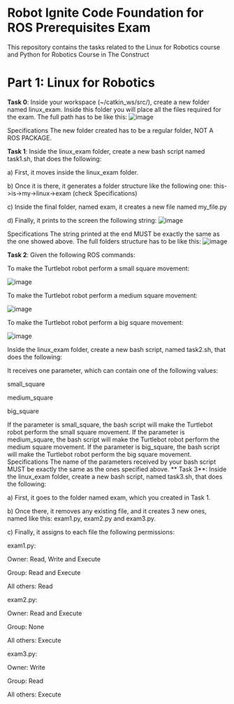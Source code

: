 # Robot Ignite Code Foundation for ROS Prerequisites Exam
This repository contains the tasks  related to the Linux for Robotics course and Python for Robotics Course in The Construct

# Part 1: Linux for Robotics
**Task 0**:
Inside your workspace (~/catkin_ws/src/), create a new folder named linux_exam. Inside this folder you will place all the files required for the exam. The full path has to be like this:
![image](https://github.com/Poo-09/CodeFoundationForROS/assets/100222055/ff93c108-26b0-4581-8d57-f338c59364f1)

Specifications
The new folder created has to be a regular folder, NOT A ROS PACKAGE.

**Task 1**:
Inside the linux_exam folder, create a new bash script named task1.sh, that does the following:

a) First, it moves inside the linux_exam folder.

b) Once it is there, it generates a folder structure like the following one: this->is->my->linux->exam (check Specifications)

c) Inside the final folder, named exam, it creates a new file named my_file.py

d) Finally, it prints to the screen the following string:
![image](https://github.com/Poo-09/CodeFoundationForROS/assets/100222055/b6b94bf6-1963-4603-a175-1da31d6931ca)

Specifications
The string printed at the end MUST be exactly the same as the one showed above.
The full folders structure has to be like this:
![image](https://github.com/Poo-09/CodeFoundationForROS/assets/100222055/50e1198e-1fb5-4b33-b749-96c1dce2e4ce)


**Task 2**:
Given the following ROS commands:

To make the Turtlebot robot perform a small square movement:

![image](https://github.com/Poo-09/CodeFoundationForROS/assets/100222055/66b398c8-9243-4b94-ae2d-6f018cec340e)



To make the Turtlebot robot perform a medium square movement:

![image](https://github.com/Poo-09/CodeFoundationForROS/assets/100222055/395ad310-b546-4e24-8c23-eaf6bba57645)





To make the Turtlebot robot perform a big square movement:

![image](https://github.com/Poo-09/CodeFoundationForROS/assets/100222055/aabe0173-03ab-41e5-8317-dc1dfa7dc6c2)


Inside the linux_exam folder, create a new bash script, named task2.sh, that does the following:

It receives one parameter, which can contain one of the following values:

small_square

medium_square

big_square

If the parameter is small_square, the bash script will make the Turtlebot robot perform the small square movement.
If the parameter is medium_square, the bash script will make the Turtlebot robot perform the medium square movement.
If the parameter is big_square, the bash script will make the Turtlebot robot perform the big square movement.
Specifications
The name of the parameters received by your bash script MUST be exactly the same as the ones specified above.
** Task 3**:
Inside the linux_exam folder, create a new bash script, named task3.sh, that does the following:

a) First, it goes to the folder named exam, which you created in Task 1.

b) Once there, it removes any existing file, and it creates 3 new ones, named like this: exam1.py, exam2.py and exam3.py.

c) Finally, it assigns to each file the following permissions:

exam1.py:

Owner: Read, Write and Execute

Group: Read and Execute

All others: Read

exam2.py:

Owner: Read and Execute

Group: None

All others: Execute

exam3.py:

Owner: Write

Group: Read

All others: Execute


